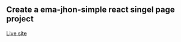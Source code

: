 ## Create  a ema-jhon-simple react singel page project
[Live site](https://affectionate-montalcini-954ae8.netlify.app)
